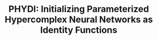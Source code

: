 ---
layout: default
title: 'PHYDI: Initializing Parameterized Hypercomplex Neural Networks as Identity Functions'
authors: Matteo Mancanelli, Eleonora Grassucci, Aurelio Uncini, Danilo Comminiello
publication: IEEE International Workshop on Machine Learning for Signal Processing (MLSP 2023)
month: Sept.
year: 2023
type: conference
doi: 
preprint: https://arxiv.org/abs/2310.07612
pdf: 
paper: 
code: https://github.com/ispamm/PHYDI
award: 
---